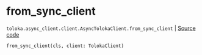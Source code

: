 # from_sync_client
`toloka.async_client.client.AsyncTolokaClient.from_sync_client` | [Source code](https://github.com/Toloka/toloka-kit/blob/v1.1.1/src/async_client/client.py#L58)

```python
from_sync_client(cls, client: TolokaClient)
```

